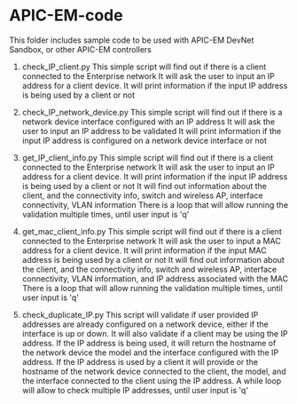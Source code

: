 # APIC-EM-code
This folder includes sample code to be used with APIC-EM DevNet Sandbox, or other APIC-EM controllers

1.   check_IP_client.py
    This simple script will find out if there is a client connected to the Enterprise network
    It will ask the user to input an IP address for a client device.
    It will print information if the input IP address is being used by a client or not

2.   check_IP_network_device.py
    This simple script will find out if there is a network device interface configured with an IP address
    It will ask the user to input an IP address to be validated
    It will print information if the input IP address is configured on a network device interface or not

3.   get_IP_client_info.py
    This simple script will find out if there is a client connected to the Enterprise network
    It will ask the user to input an IP address for a client device.
    It will print information if the input IP address is being used by a client or not
    It will find out information about the client, and the connectivity info, switch and wireless AP,
    interface connectivity, VLAN information
    There is a loop that will allow running the validation multiple times, until user input is 'q'

4.   get_mac_client_info.py
    This simple script will find out if there is a client connected to the Enterprise network
    It will ask the user to input a MAC address for a client device.
    It will print information if the input MAC address is being used by a client or not
    It will find out information about the client, and the connectivity info, switch and wireless AP,
    interface connectivity, VLAN information, and IP address associated with the MAC
    There is a loop that will allow running the validation multiple times, until user input is 'q'

5.   check_duplicate_IP.py
    This script will validate if user provided IP addresses are already configured on a network device,
    either if the interface is up or down. It will also validate if a client may be using the IP address.
    If the IP address is being used, it will return the hostname of the network device
    the model and the interface configured with the IP address.
    If the IP address is used by a client it will provide or the hostname of the network device connected to the client,
    the model, and the interface connected to the client using the IP address.
    A while loop will allow to check multiple IP addresses, until user input is 'q'